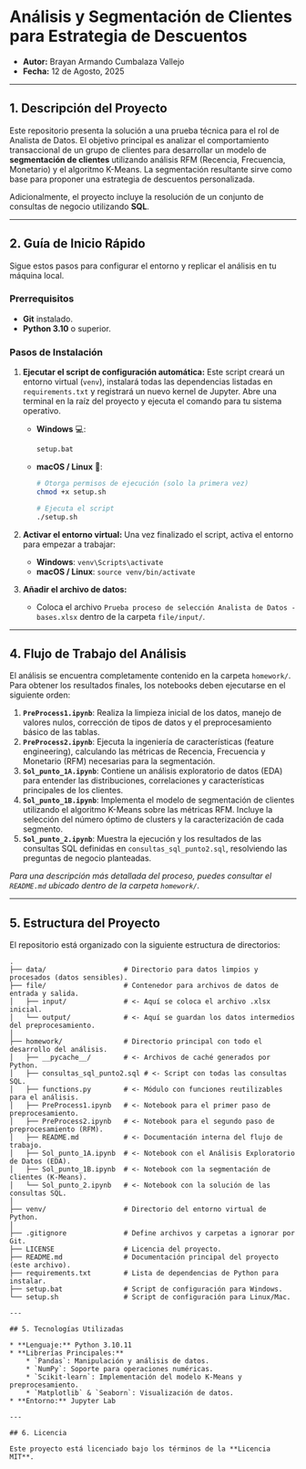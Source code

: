 # Análisis y Segmentación de Clientes para Estrategia de Descuentos

* **Autor:** Brayan Armando Cumbalaza Vallejo
* **Fecha:** 12 de Agosto, 2025

---

## 1. Descripción del Proyecto

Este repositorio presenta la solución a una prueba técnica para el rol de Analista de Datos. El objetivo principal es analizar el comportamiento transaccional de un grupo de clientes para desarrollar un modelo de **segmentación de clientes** utilizando análisis RFM (Recencia, Frecuencia, Monetario) y el algoritmo K-Means. La segmentación resultante sirve como base para proponer una estrategia de descuentos personalizada.

Adicionalmente, el proyecto incluye la resolución de un conjunto de consultas de negocio utilizando **SQL**.

---

## 2. Guía de Inicio Rápido

Sigue estos pasos para configurar el entorno y replicar el análisis en tu máquina local.

### Prerrequisitos

* **Git** instalado.
* **Python 3.10** o superior.

### Pasos de Instalación

1.  **Ejecutar el script de configuración automática:**
    Este script creará un entorno virtual (`venv`), instalará todas las dependencias listadas en `requirements.txt` y registrará un nuevo kernel de Jupyter. Abre una terminal en la raíz del proyecto y ejecuta el comando para tu sistema operativo.

    * **Windows** 💻:
        ```bash
        setup.bat
        ```

    * **macOS / Linux** 🐧:
        ```bash
        # Otorga permisos de ejecución (solo la primera vez)
        chmod +x setup.sh

        # Ejecuta el script
        ./setup.sh
        ```
2.  **Activar el entorno virtual:**
    Una vez finalizado el script, activa el entorno para empezar a trabajar:
    * **Windows**: `venv\Scripts\activate`
    * **macOS / Linux**: `source venv/bin/activate`

3.  **Añadir el archivo de datos:**
    * Coloca el archivo `Prueba proceso de selección Analista de Datos - bases.xlsx` dentro de la carpeta `file/input/`.

---

## 4. Flujo de Trabajo del Análisis

El análisis se encuentra completamente contenido en la carpeta `homework/`. Para obtener los resultados finales, los notebooks deben ejecutarse en el siguiente orden:

1.  **`PreProcess1.ipynb`**: Realiza la limpieza inicial de los datos, manejo de valores nulos, corrección de tipos de datos y el preprocesamiento básico de las tablas.
2.  **`PreProcess2.ipynb`**: Ejecuta la ingeniería de características (feature engineering), calculando las métricas de Recencia, Frecuencia y Monetario (RFM) necesarias para la segmentación.
3.  **`Sol_punto_1A.ipynb`**: Contiene un análisis exploratorio de datos (EDA) para entender las distribuciones, correlaciones y características principales de los clientes.
4.  **`Sol_punto_1B.ipynb`**: Implementa el modelo de segmentación de clientes utilizando el algoritmo K-Means sobre las métricas RFM. Incluye la selección del número óptimo de clusters y la caracterización de cada segmento.
5.  **`Sol_punto_2.ipynb`**: Muestra la ejecución y los resultados de las consultas SQL definidas en `consultas_sql_punto2.sql`, resolviendo las preguntas de negocio planteadas.

*Para una descripción más detallada del proceso, puedes consultar el `README.md` ubicado dentro de la carpeta `homework/`.*

---

## 5. Estructura del Proyecto

El repositorio está organizado con la siguiente estructura de directorios:

```
.
├── data/                   # Directorio para datos limpios y procesados (datos sensibles).
├── file/                   # Contenedor para archivos de datos de entrada y salida.
│   ├── input/              # <- Aquí se coloca el archivo .xlsx inicial.
│   └── output/             # <- Aquí se guardan los datos intermedios del preprocesamiento.
│
├── homework/               # Directorio principal con todo el desarrollo del análisis.
│   ├── __pycache__/        # <- Archivos de caché generados por Python.
│   ├── consultas_sql_punto2.sql # <- Script con todas las consultas SQL.
│   ├── functions.py        # <- Módulo con funciones reutilizables para el análisis.
│   ├── PreProcess1.ipynb   # <- Notebook para el primer paso de preprocesamiento.
│   ├── PreProcess2.ipynb   # <- Notebook para el segundo paso de preprocesamiento (RFM).
│   ├── README.md           # <- Documentación interna del flujo de trabajo.
│   ├── Sol_punto_1A.ipynb  # <- Notebook con el Análisis Exploratorio de Datos (EDA).
│   ├── Sol_punto_1B.ipynb  # <- Notebook con la segmentación de clientes (K-Means).
│   └── Sol_punto_2.ipynb   # <- Notebook con la solución de las consultas SQL.
│
├── venv/                   # Directorio del entorno virtual de Python.
│
├── .gitignore              # Define archivos y carpetas a ignorar por Git.
├── LICENSE                 # Licencia del proyecto.
├── README.md               # Documentación principal del proyecto (este archivo).
├── requirements.txt        # Lista de dependencias de Python para instalar.
├── setup.bat               # Script de configuración para Windows.
└── setup.sh                # Script de configuración para Linux/Mac.

---

## 5. Tecnologías Utilizadas

* **Lenguaje:** Python 3.10.11
* **Librerías Principales:**
    * `Pandas`: Manipulación y análisis de datos.
    * `NumPy`: Soporte para operaciones numéricas.
    * `Scikit-learn`: Implementación del modelo K-Means y preprocesamiento.
    * `Matplotlib` & `Seaborn`: Visualización de datos.
* **Entorno:** Jupyter Lab

---

## 6. Licencia

Este proyecto está licenciado bajo los términos de la **Licencia MIT**.